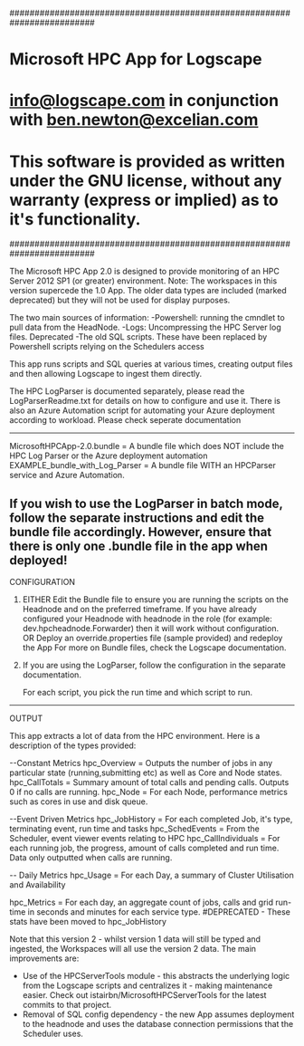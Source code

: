 #########################################################################
# Microsoft HPC App for Logscape
# info@logscape.com in conjunction with ben.newton@excelian.com
# This software is provided as written under the GNU license, without any warranty (express or implied) as to it's functionality.
#########################################################################

The Microsoft HPC App 2.0 is designed to provide monitoring of an HPC Server 2012 SP1 (or greater) environment. 
Note: The workspaces in this version supercede the 1.0 App. The older data types are included (marked deprecated) but they will not be used for display purposes.   

The two main sources of information: 
	-Powershell: running the cmndlet to pull data from the HeadNode. 
	-Logs: Uncompressing the HPC Server log files. 
	Deprecated
	-The old SQL scripts. These have been replaced by Powershell scripts relying on the Schedulers access

This app runs scripts and SQL queries at various times, creating output files and then allowing Logscape to ingest them directly.

The HPC LogParser is documented separately, please read the LogParserReadme.txt for details on how to configure and use it. There is also an Azure Automation script for automating your Azure deployment according to workload. Please check seperate documentation

-----------------------------------------------------------------------
MicrosoftHPCApp-2.0.bundle = A bundle file which does NOT include the HPC Log Parser or the Azure deployment automation
EXAMPLE_bundle_with_Log_Parser = A bundle file WITH an HPCParser service and Azure Automation.

If you wish to use the LogParser in batch mode, follow the separate instructions and edit the bundle file accordingly.
However, ensure that there is only one .bundle file in the app when deployed! 
-----------------------------------------------------------------------

CONFIGURATION

1. EITHER
  Edit the Bundle file to ensure you are running the scripts on the Headnode and on the preferred timeframe. If you have already configured your Headnode with headnode in the role (for example: dev.hpcheadnode.Forwarder) then it will work without configuration.  
OR
Deploy an override.properties file (sample provided) and redeploy the App
	For more on Bundle files, check the Logscape documentation.
2. If you are using the LogParser, follow the configuration in the separate documentation.

	For each script, you pick the run time and which script to run.


------------------------------------------------------------------------

OUTPUT

This app extracts a lot of data from the HPC environment. Here is a description of the types provided:

--Constant Metrics
hpc_Overview = Outputs the number of jobs in any particular state (running,submitting etc) as well as Core and Node states.
hpc_CallTotals = Summary amount of total calls and pending calls. Outputs 0 if no calls are running.
hpc_Node = For each Node, performance metrics such as cores in use and disk queue.

--Event Driven Metrics
hpc_JobHistory = For each completed Job, it's type, terminating event, run time and tasks
hpc_SchedEvents = From the Scheduler, event viewer events relating to HPC
hpc_CallIndividuals = For each running job, the progress, amount of calls completed and run time. Data only outputted when calls are running.

-- Daily Metrics
hpc_Usage = For each Day, a summary of Cluster Utilisation and Availability

hpc_Metrics = For each day, an aggregate count of jobs, calls and grid run-time in seconds and minutes for each service type.
#DEPRECATED - These stats have been moved to hpc_JobHistory


Note that this version 2 - whilst version 1 data will still be typed and ingested, the Workspaces will all use the version 2 data.
The main improvements are:
- Use of the HPCServerTools module - this abstracts the underlying logic from the Logscape scripts and centralizes it - making maintenance easier. Check out istairbn/MicrosoftHPCServerTools for the latest commits to that project. 
- Removal of SQL config dependency - the new App assumes deployment to the headnode and uses the database connection permissions that the Scheduler uses. 
